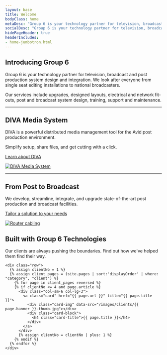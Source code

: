 ```yaml
---
layout: base
title: Welcome
bodyClass: home
metaDesc: "Group 6 is your technology partner for television, broadcast and post production system design and integration. We look after everyone from single seat editing installations to national broadcasters."
socialDesc: "Group 6 is your technology partner for television, broadcast and post production system design and integration. We look after everyone from single seat editing installations to national broadcasters."
hidePageHeader: true
headerIncludes:
- home-jumbotron.html
---
```


<div class="container">
  <section class="intro">
    <h1>Introducing Group 6</h1>
    <p>Group 6 is your technology partner for television, broadcast and post production system design and integration. We look after everyone from single seat editing installations to national broadcasters.</p>
    <p>Our services include upgrades, designed layouts, electrical and network fit-outs, post and broadcast system design, training, support and maintenance.</p>
  </section>

  <hr>

  <section class="diva" itemscope itemtype="http://schema.org/Product">
    <div class="row">
      <div class="col-sm-6">
        <h2 itemprop="name">DIVA Media System</h2>
        <div itemprop="description">
          <p>DIVA is a powerful distributed media management tool for the Avid post production environment.</p>
          <p>Simplify setup, share files, and get cutting with a click.</p>
        </div>
        <p class="lead">
          <a href="/diva/" itemprop="url">Learn about DIVA</a>
        </p>
      </div>
      <div class="col-sm-6">
        <a href="/diva/">
            <img src="/images/index/diva.png" alt="DIVA Media System">
        </a>
      </div>
    </div>
  </section>

  <hr>

  <section class="services">
    <div class="row">
      <div class="col-sm-6 col-sm-push-6">
        <h2>From Post to Broadcast</h2>
        <p>We develop, streamline, integrate, and upgrade state-of-the-art post production and broadcast facilities.</p>
        <p class="lead"><a href="/services/">Tailor a solution to your needs</a></p>
      </div>
      <div class="col-sm-6 col-sm-pull-6">
          <a href="/services/">
              <img src="/images/index/cables.jpg" alt="Router cabling"/>
          </a>
      </div>
    </div>
  </section>

  <section class="clients">
    <h1>Built with Group 6 Technologies</h1>
    <p>Our clients are always pushing the boundaries. Find out how we've helped them find their way.</p>

    <div class="row">
      {% assign clientNo = 1 %}
      {% assign client_pages = (site.pages | sort:'displayOrder' | where: "category", "client") %}
    	{% for page in client_pages reversed %}
        {% if clientNo <= 4 and page.article %}
          <div class="col-sm-6 col-lg-3">
            <a class="card" href="{{ page.url }}" title="{{ page.title }}">
              <div class="card-img" data-src="/images/clients/{{ page.banner }}-thumb.jpg"></div>
              <div class="card-block">
                <h4 class="card-title">{{ page.title }}</h4>
              </div>
            </a>
          </div>
          {% assign clientNo = clientNo | plus: 1 %}
        {% endif %}
      {% endfor %}
    </div>
  </section>

</div>
